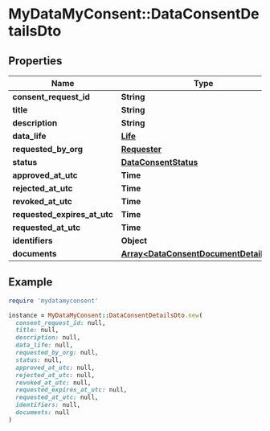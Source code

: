 # MyDataMyConsent::DataConsentDetailsDto

## Properties

| Name | Type | Description | Notes |
| ---- | ---- | ----------- | ----- |
| **consent_request_id** | **String** |  |  |
| **title** | **String** |  | [optional] |
| **description** | **String** |  | [optional] |
| **data_life** | [**Life**](Life.md) |  | [optional] |
| **requested_by_org** | [**Requester**](Requester.md) |  | [optional] |
| **status** | [**DataConsentStatus**](DataConsentStatus.md) |  | [optional] |
| **approved_at_utc** | **Time** |  | [optional] |
| **rejected_at_utc** | **Time** |  | [optional] |
| **revoked_at_utc** | **Time** |  | [optional] |
| **requested_expires_at_utc** | **Time** |  | [optional] |
| **requested_at_utc** | **Time** |  | [optional] |
| **identifiers** | **Object** |  | [optional] |
| **documents** | [**Array&lt;DataConsentDocumentDetailsDto&gt;**](DataConsentDocumentDetailsDto.md) |  | [optional] |

## Example

```ruby
require 'mydatamyconsent'

instance = MyDataMyConsent::DataConsentDetailsDto.new(
  consent_request_id: null,
  title: null,
  description: null,
  data_life: null,
  requested_by_org: null,
  status: null,
  approved_at_utc: null,
  rejected_at_utc: null,
  revoked_at_utc: null,
  requested_expires_at_utc: null,
  requested_at_utc: null,
  identifiers: null,
  documents: null
)
```

